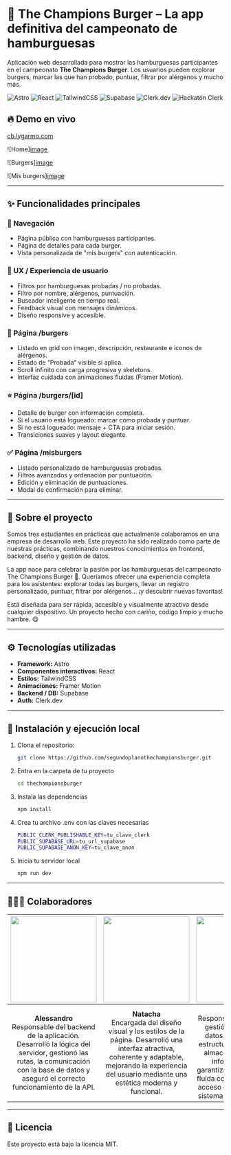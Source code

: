 # 🍔 The Champions Burger – La app definitiva del campeonato de hamburguesas
Aplicación web desarrollada para mostrar las hamburguesas participantes en el campeonato **The Champions Burger**. Los usuarios pueden explorar burgers, marcar las que han probado, puntuar, filtrar por alérgenos y mucho más.

![Astro](https://img.shields.io/badge/Astro-Framework-blueviolet)
![React](https://img.shields.io/badge/React-Component_Lib-61DAFB)
![TailwindCSS](https://img.shields.io/badge/TailwindCSS-CSS-38B2AC)
![Supabase](https://img.shields.io/badge/Supabase-Backend-3ECF8E)
![Clerk.dev](https://img.shields.io/badge/Auth-Clerk.dev-orange)
![Hackatón Clerk](https://img.shields.io/badge/Hackat%C3%B3n-Clerk-FF4081)


## 🔥 Demo en vivo
[cb.lygarmo.com](http://cb.lygarmo.com/)

![Home][image](https://github.com/user-attachments/assets/7ceb0432-8567-4d08-81a4-7ba561b5c82e)

![Burgers][image](https://github.com/user-attachments/assets/c171eac7-1bce-4dc0-bc0d-054c92e89af3)

![Mis burgers][image](https://github.com/user-attachments/assets/5e7264f8-cdef-4f2c-addb-9f41a11ce45b)


---

## ✨ Funcionalidades principales

### 🧭 Navegación
- Página pública con hamburguesas participantes.
- Página de detalles para cada burger.
- Vista personalizada de "mis burgers" con autenticación.

### 🧠 UX / Experiencia de usuario
- Filtros por hamburguesas probadas / no probadas.
- Filtro por nombre, alérgenos, puntuación.
- Buscador inteligente en tiempo real.
- Feedback visual con mensajes dinámicos.
- Diseño responsive y accesible.

### 🍔 Página /burgers
- Listado en grid con imagen, descripción, restaurante e iconos de alérgenos.
- Estado de “Probada” visible si aplica.
- Scroll infinito con carga progresiva y skeletons.
- Interfaz cuidada con animaciones fluidas (Framer Motion).

### ⭐ Página /burgers/[id]
- Detalle de burger con información completa.
- Si el usuario está logueado: marcar como probada y puntuar.
- Si no está logueado: mensaje + CTA para iniciar sesión.
- Transiciones suaves y layout elegante.

### ✅ Página /misburgers
- Listado personalizado de hamburguesas probadas.
- Filtros avanzados y ordenación por puntuación.
- Edición y eliminación de puntuaciones.
- Modal de confirmación para eliminar.

---

## 🤔 Sobre el proyecto
Somos tres estudiantes en prácticas que actualmente colaboramos en una empresa de desarrollo web. Este proyecto ha sido realizado como parte de nuestras prácticas, combinando nuestros conocimientos en frontend, backend, diseño y gestión de datos.

La app nace para celebrar la pasión por las hamburguesas del campeonato The Champions Burger 🍔. Queríamos ofrecer una experiencia completa para los asistentes: explorar todas las burgers, llevar un registro personalizado, puntuar, filtrar por alérgenos… ¡y descubrir nuevas favoritas!

Está diseñada para ser rápida, accesible y visualmente atractiva desde cualquier dispositivo. Un proyecto hecho con cariño, código limpio y mucho hambre. 😋

---

## ⚙️ Tecnologías utilizadas

- **Framework:** Astro
- **Componentes interactivos:** React
- **Estilos:** TailwindCSS
- **Animaciones:** Framer Motion
- **Backend / DB:** Supabase
- **Auth:** Clerk.dev

---

## 🧪 Instalación y ejecución local

1. Clona el repositorio:

   ```bash
   git clone https://github.com/segundoplanothechampionsburger.git
   ```

2. Entra en la carpeta de tu proyecto
    ```bash
   cd thechampionsburger
   ```

3. Instala las dependencias
    ```bash
   npm install
   ```

4. Crea tu archivo .env con las claves necesarias
    ```bash
    PUBLIC_CLERK_PUBLISHABLE_KEY=tu_clave_clerk
    PUBLIC_SUPABASE_URL=tu_url_supabase
    PUBLIC_SUPABASE_ANON_KEY=tu_clave_anon
    ```
5. Inicia tu servidor local
    ```bash
    npm run dev
    ```
---

## 🧑‍🤝‍🧑 Colaboradores

| <img src="https://github.com/user-attachments/assets/582da696-8b98-4e62-b3c6-b6d5e79a88a9" width="200"/> | <img src="https://github.com/user-attachments/assets/7b5dc2db-f474-418f-ae56-a328308c9197" width="200"/> | <img src="https://github.com/user-attachments/assets/e74da348-9e90-41e0-b553-2dc48e585e78" width="200"/> |
|:--:|:--:|:--:|
| **Alessandro**<br>Responsable del backend de la aplicación. Desarrolló la lógica del servidor, gestionó las rutas, la comunicación con la base de datos y aseguró el correcto funcionamiento de la API. | **Natacha**<br>Encargada del diseño visual y los estilos de la página. Desarrolló una interfaz atractiva, coherente y adaptable, mejorando la experiencia del usuario mediante una estética moderna y funcional. | **Lydia**<br>Responsable del diseño y gestión de la base de datos. Se encargó de estructurar y optimizar el almacenamiento de la información para garantizar una integración fluida con el backend y un acceso eficiente desde el sistema de autenticación. |


---

## 🧾 Licencia
Este proyecto está bajo la licencia MIT.
